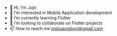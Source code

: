 - 👋 Hi, I’m Jojo
- 👀 I’m interested in Mobile Application development
- 🌱 I’m currently learning Flutter
- 💞️ I’m looking to collaborate on Flutter projects
- 📫 How to reach me joshuaogboyi@gmail.com

<!---
jojo-909/jojo-909 is a ✨ special ✨ repository because its `README.md` (this file) appears on your GitHub profile.
You can click the Preview link to take a look at your changes.
--->
